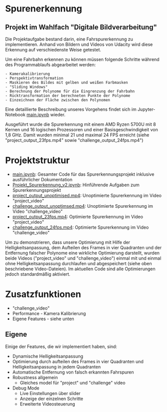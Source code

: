 # Spurenerkennung

## Projekt im Wahlfach "Digitale Bildverarbeitung"

Die Projektaufgabe bestand darin, eine Fahrspurerkennung zu implementieren. Anhand von Bildern und Videos von Udacity wird diese Erkennung auf verschiedenste Weise getestet.

Um eine Fahrbahn erkennen zu können müssen folgende Schritte während des Programmablaufs abgearbeitet werden:

    - Kamerakalibrierung
    - Perspektivtransformation
    - Maskieren des Bildes mit gelben und weißen Farbmasken
    - "Sliding Windows"
    - Berechnung der Polynome für die Eingrenzung der Fahrbahn
    - Rücktransformation der berechneten Punkte der Polynome
    - Einzeichnen der Fläche zwischen den Polynomen

Eine detaillierte Beschreibung unseres Vorgehens findet sich im Jupyter-Notebook [main.ipynb](main.ipynb) wieder.

Ausgeführt wurde die Spurerkennung mit einem AMD Ryzen 5700U mit 8 Kernen und 16 logischen Prozessoren und einer Basisgeschwindigkeit von 1,8 GHz. Damit wurden minimal 21 und maximal 24 FPS erreicht (siehe "project_output_23fps.mp4" sowie "challenge_output_24fps.mp4")

# Projektstruktur

- [main.ipynb](main.ipynb): Gesamter Code für das Spurerkennungsprojekt inklusive ausführlicher Dokumentation
- [Projekt_Spurerkennung_v2.ipynb](Projekt_Spurerkennung_v2.ipynb): Hinführende Aufgaben zum Spurerkennungsprojekt
- [project_output_unoptimised.mp4](project_output_unoptimised.mp4): Unoptimierte Spurerkennung im Video "project_video"
- [challenge_output_unoptimsed.mp4](challenge_output_unoptimsed.mp4): Unoptimierte Spurerkennung im Video "challenge_video"
- [project_output_23fps.mp4](project_output_23fps.mp4): Optimierte Spurerkennung im Video "project_video"
- [challenge_output_24fps.mp4](challenge_output_24fps.mp4): Optimierte Spurerkennung im Video "challenge_video"

Um zu demonstrieren, dass unsere Optimierung mit Hilfe der Helligkeitsanpassung, dem Aufteilen des Frames in vier Quadranten und der Entfernung falscher Polynome eine wirkliche Optimierung darstellt, wurden beide Videos ("project_video" und "challenge_video") einmal mit und einmal ohne Helligkeitsanpassung durchlaufen und abgespeichert (siehe oben beschriebene Video-Dateien). Im aktuellen Code sind alle Optimierungen jedoch standardmäßig aktiviert.

# Zusatzfunktionen

- "challenge_video"
- Performance - Kamera Kalibrierung
- Eigene Features - siehe unten

## Eigene

Einige der Features, die wir implementiert haben, sind:

- Dynamische Helligkeitsanpassung
- Optimierung durch aufteilen des Frames in vier Quadranten und Helligkeitsanpassung in jedem Quadranten
- Automatische Entfernung von falsch erkannten Fahrspuren
- Robustness allgemein
  - Gleiches model für "project" und "challenge" video
- Debug Mode
  - Live Einstellungen über slider
  - Anzeige der einzelnen Schritte
  - Erweiterte Videosteuerung
